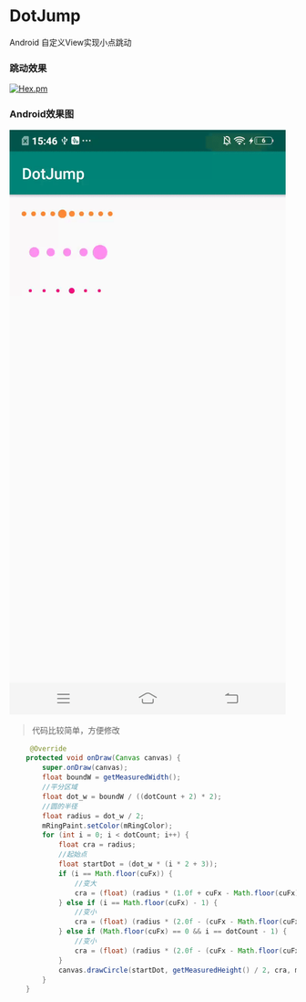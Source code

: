 # DotJump
Android 自定义View实现小点跳动


### 跳动效果
[![Hex.pm](https://img.shields.io/hexpm/l/plug.svg)](http://www.apache.org/licenses/LICENSE-2.0)

### Android效果图
![](https://raw.githubusercontent.com/yaooort/DotJump/master/app/lib/ia5df-r1k0a.gif)

> 代码比较简单，方便修改

```java
     @Override
    protected void onDraw(Canvas canvas) {
        super.onDraw(canvas);
        float boundW = getMeasuredWidth();
        //平分区域
        float dot_w = boundW / ((dotCount + 2) * 2);
        //圆的半径
        float radius = dot_w / 2;
        mRingPaint.setColor(mRingColor);
        for (int i = 0; i < dotCount; i++) {
            float cra = radius;
            //起始点
            float startDot = (dot_w * (i * 2 + 3));
            if (i == Math.floor(cuFx)) {
                //变大
                cra = (float) (radius * (1.0f + cuFx - Math.floor(cuFx)));
            } else if (i == Math.floor(cuFx) - 1) {
                //变小
                cra = (float) (radius * (2.0f - (cuFx - Math.floor(cuFx))));
            } else if (Math.floor(cuFx) == 0 && i == dotCount - 1) {
                //变小
                cra = (float) (radius * (2.0f - (cuFx - Math.floor(cuFx))));
            }
            canvas.drawCircle(startDot, getMeasuredHeight() / 2, cra, mRingPaint);
        }
    }
```

